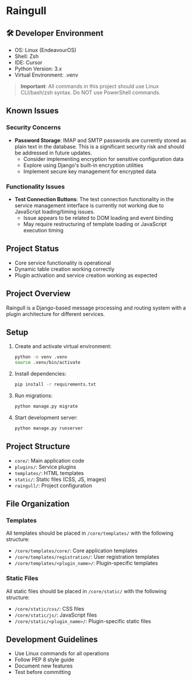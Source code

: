 # Raingull

## 🛠️ Developer Environment
- OS: Linux (EndeavourOS)
- Shell: Zsh
- IDE: Cursor
- Python Version: 3.x
- Virtual Environment: .venv

> **Important**: All commands in this project should use Linux CLI/bash/zsh syntax. Do NOT use PowerShell commands.

## Known Issues

### Security Concerns
- **Password Storage**: IMAP and SMTP passwords are currently stored as plain text in the database. This is a significant security risk and should be addressed in future updates.
  - Consider implementing encryption for sensitive configuration data
  - Explore using Django's built-in encryption utilities
  - Implement secure key management for encrypted data

### Functionality Issues
- **Test Connection Buttons**: The test connection functionality in the service management interface is currently not working due to JavaScript loading/timing issues.
  - Issue appears to be related to DOM loading and event binding
  - May require restructuring of template loading or JavaScript execution timing

## Project Status
- Core service functionality is operational
- Dynamic table creation working correctly
- Plugin activation and service creation working as expected

## Project Overview
Raingull is a Django-based message processing and routing system with a plugin architecture for different services.

## Setup
1. Create and activate virtual environment:
   ```bash
   python -m venv .venv
   source .venv/bin/activate
   ```

2. Install dependencies:
   ```bash
   pip install -r requirements.txt
   ```

3. Run migrations:
   ```bash
   python manage.py migrate
   ```

4. Start development server:
   ```bash
   python manage.py runserver
   ```

## Project Structure
- `core/`: Main application code
- `plugins/`: Service plugins
- `templates/`: HTML templates
- `static/`: Static files (CSS, JS, images)
- `raingull/`: Project configuration

## File Organization
### Templates
All templates should be placed in `/core/templates/` with the following structure:
- `/core/templates/core/`: Core application templates
- `/core/templates/registration/`: User registration templates
- `/core/templates/<plugin_name>/`: Plugin-specific templates

### Static Files
All static files should be placed in `/core/static/` with the following structure:
- `/core/static/css/`: CSS files
- `/core/static/js/`: JavaScript files
- `/core/static/<plugin_name>/`: Plugin-specific static files

## Development Guidelines
- Use Linux commands for all operations
- Follow PEP 8 style guide
- Document new features
- Test before committing 